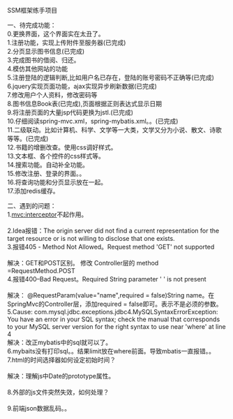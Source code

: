 SSM框架练手项目

一、待完成功能：<br>
0.更换界面，这个界面实在太丑了。<br>
1.注册功能，实现上传附件至服务器(已完成)<br>
2.分页显示图书信息(已完成)<br>
3.完成图书的借阅、归还。<br>
4.模仿其他网站的功能<br> 
5.注册登陆的逻辑判断,比如用户名已存在，登陆的账号密码不正确等(已完成)<br> 
6.jquery实现页面功能，ajax实现异步刷新数据(已完成)<br>
7.修改用户个人资料，修改密码等<br>
8.图书信息Book表(已完成),页面根据正则表达式显示日期<br>
9.将注册页面的大量jsp代码更换为jstl.(已完成)<br>
10.仔细阅读spring-mvc.xml，spring-mybatis.xml。。(已完成)<br>
11.二级联动。比如计算机、科学、文学等一大类，文学又分为小说、散文、诗歌等等。(已完成)<br>
12.书籍的增删改查。使用css调好样式。 <br>
13.文本框、各个控件的css样式等。 <br>
14.搜索功能。自动补全功能。  <br>
15.修改注册、登录的界面。。  <br>
16.将查询功能和分页显示放在一起。 <br>
17.添加redis缓存。 <br>

二、遇到的问题： <br>
1.<mvc:interceptor>不起作用。     <br>        
2.Idea报错：The origin server did not find a current representation for the target resource or is not willing to disclose that one exists. <br>
3.报错405 - Method Not Allowed。Request method 'GET' not supported     <br>      
解决：GET和POST区别。 修改 Controller层的 method  =RequestMethod.POST            <br>
4.报错400–Bad Request。Required String parameter ' ' is not present        <br>  
解决： @RequestParam(value="name",required = false)String name。在SpringMvc的Controller层，添加required = false即可。表示不是必须的参数。 <br>
5.Cause: com.mysql.jdbc.exceptions.jdbc4.MySQLSyntaxErrorException: You have an error in your SQL syntax; check the manual that corresponds to your MySQL server version for the right syntax to use near 'where' at line 4 <br>
 解决：改正mybatis中的sql就可以了。 <br>
6.mybaits没有打印sql。。结果limit放在where前面。导致mbatis一直报错。。 <br>
7.html的时间选择器如何设定初始时间？       <br>  
解决：理解js中Date的prototype属性。    <br>       
8.外部的js文件突然失效，如何处理？       <br>      
9.前端json数据乱码。。
